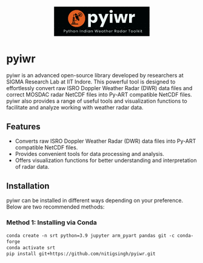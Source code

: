 

<p align="center">
  <img src="pyiwr.png" alt="pyiwr" width="50%">
</p>






# pyiwr

pyiwr is an advanced open-source library developed by researchers at SIGMA Research Lab at IIT Indore. This powerful tool is designed to effortlessly convert raw ISRO Doppler Weather Radar (DWR) data files and correct MOSDAC radar NetCDF files into Py-ART compatible NetCDF files. pyiwr also provides a range of useful tools and visualization functions to facilitate and analyze working with weather radar data.

## Features

- Converts raw ISRO Doppler Weather Radar (DWR) data files into Py-ART compatible NetCDF files.
- Provides convenient tools for data processing and analysis.
- Offers visualization functions for better understanding and interpretation of radar data.

## Installation

pyiwr can be installed in different ways depending on your preference. Below are two recommended methods:

### Method 1: Installing via Conda

```shell
conda create -n srt python=3.9 jupyter arm_pyart pandas git -c conda-forge
conda activate srt
pip install git+https://github.com/nitigsingh/pyiwr.git


